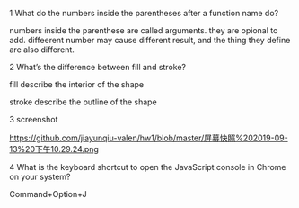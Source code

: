 1 What do the numbers inside the parentheses after a function name do?

numbers inside the parenthese are called arguments. they are opional to add. diffeerent number may cause different result,
and the thing they define are also different.

2 What’s the difference between fill and stroke?

fill describe the interior of the shape

stroke describe the outline of the shape


3 screenshot

https://github.com/jiayunqiu-valen/hw1/blob/master/屏幕快照%202019-09-13%20下午10.29.24.png

4 What is the keyboard shortcut to open the JavaScript console in Chrome on your system?

Command+Option+J


